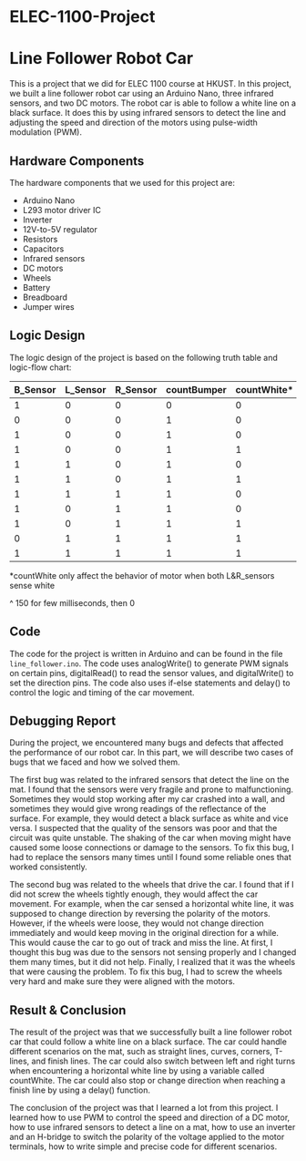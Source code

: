 # ELEC-1100-Project

# Line Follower Robot Car

This is a project that we did for ELEC 1100 course at HKUST. In this project, we built a line follower robot car using an Arduino Nano, three infrared sensors, and two DC motors. The robot car is able to follow a white line on a black surface. It does this by using infrared sensors to detect the line and adjusting the speed and direction of the motors using pulse-width modulation (PWM).

## Hardware Components

The hardware components that we used for this project are:

- Arduino Nano
- L293 motor driver IC
- Inverter
- 12V-to-5V regulator
- Resistors
- Capacitors
- Infrared sensors
- DC motors
- Wheels
- Battery
- Breadboard
- Jumper wires

## Logic Design

The logic design of the project is based on the following truth table and logic-flow chart:

| B_Sensor | L_Sensor | R_Sensor | countBumper | countWhite* | L_PWM | R_PWM | L_DIR | R_DIR |
|----------|----------|----------|-------------|-------------|-------|-------|-------|-------|
| 1        | 0        | 0        | 0           | 0           | 0     | 0     | 0     | 0     |
| 0        | 0        | 0        | 1           | 0           | 200   | 200   | 1     | 1     |
| 1        | 0        | 0        | 1           | 0           | 200   | 200   | 0     | 1     |
| 1        | 0        | 0        | 1           | 1           | 225   | 225   | 1     | 0     |
| 1        | 1        | 0        | 1           | 0           | 200   | 200   | 1     | 0     |
| 1        | 1        | 0        | 1           | 1           | 200   | 200   | 1     | 0     |
| 1        | 1        | 1        | 1           | 0           | 225   | 225   | 1     | 1     |
| 1        | 0        | 1        | 1           | 0           | 200   | 200   | 0     | 1     |
| 1        | 0        | 1        | 1           | 1           | 200   | 200   | 0     | 1     |
| 0        | 1        | 1        | 1           | 1           | 150/0^| 150/0^| 0     | 0     | 
| 1        | 1        | 1        | 1           | 1           | 225   | 225   | 1     | 1     |

*countWhite only affect the behavior of motor when both L&R_sensors sense white

^ 150 for few milliseconds, then 0


## Code

The code for the project is written in Arduino and can be found in the file `line_follower.ino`. The code uses analogWrite() to generate PWM signals on certain pins, digitalRead() to read the sensor values, and digitalWrite() to set the direction pins. The code also uses if-else statements and delay() to control the logic and timing of the car movement.

## Debugging Report

During the project, we encountered many bugs and defects that affected the performance of our robot car. In this part, we will describe two cases of bugs that we faced and how we solved them.

The first bug was related to the infrared sensors that detect the line on the mat. I found that the sensors were very fragile and prone to malfunctioning. Sometimes they would stop working after my car crashed into a wall, and sometimes they would give wrong readings of the reflectance of the surface. For example, they would detect a black surface as white and vice versa. I suspected that the quality of the sensors was poor and that the circuit was quite unstable. The shaking of the car when moving might have caused some loose connections or damage to the sensors. To fix this bug, I had to replace the sensors many times until I found some reliable ones that worked consistently.

The second bug was related to the wheels that drive the car. I found that if I did not screw the wheels tightly enough, they would affect the car movement. For example, when the car sensed a horizontal white line, it was supposed to change direction by reversing the polarity of the motors. However, if the wheels were loose, they would not change direction immediately and would keep moving in the original direction for a while. This would cause the car to go out of track and miss the line. At first, I thought this bug was due to the sensors not sensing properly and I changed them many times, but it did not help. Finally, I realized that it was the wheels that were causing the problem. To fix this bug, I had to screw the wheels very hard and make sure they were aligned with the motors.

## Result & Conclusion

The result of the project was that we successfully built a line follower robot car that could follow a white line on a black surface. The car could handle different scenarios on the mat, such as straight lines, curves, corners, T-lines, and finish lines. The car could also switch between left and right turns when encountering a horizontal white line by using a variable called countWhite. The car could also stop or change direction when reaching a finish line by using a delay() function.

The conclusion of the project was that I learned a lot from this project. I learned how to use PWM to control the speed and direction of a DC motor, how to use infrared sensors to detect a line on a mat, how to use an inverter and an H-bridge to switch the polarity of the voltage applied to the motor terminals, how to write simple and precise code for different scenarios.

